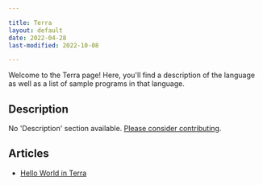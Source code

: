 ```yaml
---

title: Terra
layout: default
date: 2022-04-28
last-modified: 2022-10-08

---
```


Welcome to the Terra page! Here, you'll find a description of the language as well as a list of sample programs in that language.

## Description

No 'Description' section available. [Please consider contributing](https://github.com/TheRenegadeCoder/sample-programs-website).

## Articles

- [Hello World in Terra](https://sampleprograms.io/projects/hello-world/terra)